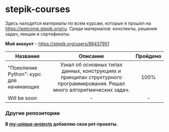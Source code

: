 # stepik-courses

Здесь находятся материалы по всем курсам, которые я прошел на https://welcome.stepik.org/ru. Среди материалов: конспекты, решения задач, лекции и сертификаты.

**Мой аккаунт** – https://stepik.org/users/88437951

Название | Описание | Пройдено | 
--- | :---: | :---: |
"Поколение Python": курс для начинающих | Узнал об основных типах данных, конструкциях и принципах структурного программирования. Решал много алгоритмических задач.| 100% |
Will be soon | - | - |

### Другие репозитории
**В [my-unique-projects](https://github.com/nikita-shalamov/my-unique-projects) добавляю свои pet-проекты.**
